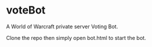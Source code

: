 # voteBot
A World of Warcraft private server Voting Bot.

Clone the repo then simply open bot.html to start the bot.
